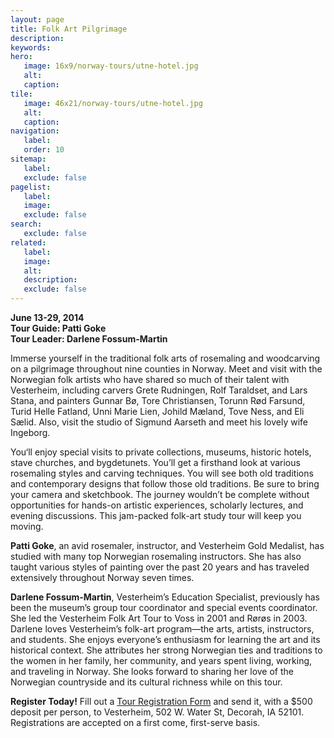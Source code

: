 ```yaml
---
layout: page
title: Folk Art Pilgrimage
description:
keywords:
hero:
   image: 16x9/norway-tours/utne-hotel.jpg
   alt: 
   caption:
tile:
   image: 46x21/norway-tours/utne-hotel.jpg
   alt: 
   caption:   
navigation:
   label:
   order: 10
sitemap:
   label:
   exclude: false
pagelist:
   label:
   image:
   exclude: false  
search:
   exclude: false
related:
   label:
   image:
   alt:
   description:
   exclude: false
---
```

**June 13-29, 2014** <br />
**Tour Guide: Patti Goke** <br />
**Tour Leader: Darlene Fossum-Martin**

Immerse yourself in the traditional folk arts of rosemaling and woodcarving on a pilgrimage throughout nine counties in Norway. Meet and visit with the Norwegian folk artists who have shared so much of their talent with Vesterheim, including carvers Grete Rudningen, Rolf Taraldset, and Lars Stana, and painters Gunnar Bø, Tore Christiansen, Torunn Rød Farsund, Turid Helle Fatland, Unni Marie Lien, Johild Mæland, Tove Ness, and Eli Sælid. Also, visit the studio of Sigmund Aarseth and meet his lovely wife Ingeborg.

You‘ll enjoy special visits to private collections, museums, historic hotels, stave churches, and bygdetunets. You’ll get a firsthand look at various rosemaling styles and carving techniques. You will see both old traditions and contemporary designs that follow those old traditions. Be sure to bring your camera and sketchbook. The journey wouldn’t be complete without opportunities for hands-on artistic experiences, scholarly lectures, and evening discussions. This jam-packed folk-art study tour will keep you moving.

**Patti Goke**, an avid rosemaler, instructor, and Vesterheim Gold Medalist, has studied with many top Norwegian rosemaling instructors. She has also taught various styles of painting over the past 20 years and has traveled extensively throughout Norway seven times.

**Darlene Fossum-Martin**, Vesterheim’s Education Specialist, previously has been the museum’s group tour coordinator and special events coordinator. She led the Vesterheim Folk Art Tour to Voss in 2001 and Rørøs in 2003. Darlene loves Vesterheim’s folk-art program—the arts, artists, instructors, and students. She enjoys everyone’s enthusiasm for learning the art and its historical context. She attributes her strong Norwegian ties and traditions to the women in her family, her community, and years spent living, working, and traveling in Norway. She looks forward to sharing her love of the Norwegian countryside and its cultural richness while on this tour.

**Register Today!** Fill out a [Tour Registration Form](/norway-tours/forms/documents/RegForm.pdf) and send it, with a $500 deposit per person, to Vesterheim, 502 W. Water St, Decorah, IA 52101. Registrations are accepted on a first come, first-serve basis.
